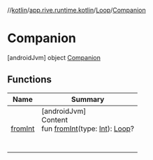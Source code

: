 //[kotlin](../../../../index.md)/[app.rive.runtime.kotlin](../../index.md)/[Loop](../index.md)/[Companion](index.md)



# Companion  
 [androidJvm] object [Companion](index.md)   


## Functions  
  
|  Name |  Summary | 
|---|---|
| <a name="app.rive.runtime.kotlin/Loop.Companion/fromInt/#kotlin.Int/PointingToDeclaration/"></a>[fromInt](from-int.md)| <a name="app.rive.runtime.kotlin/Loop.Companion/fromInt/#kotlin.Int/PointingToDeclaration/"></a>[androidJvm]  <br>Content  <br>fun [fromInt](from-int.md)(type: [Int](https://kotlinlang.org/api/latest/jvm/stdlib/kotlin/-int/index.html)): [Loop](../index.md)?  <br><br><br>|

